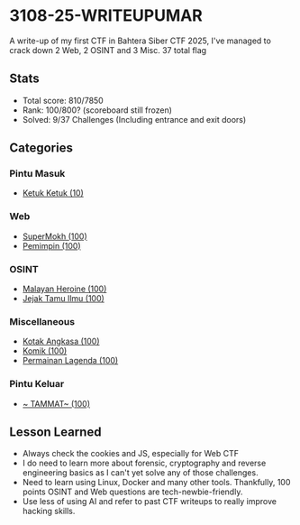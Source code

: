 # 3108-25-WRITEUPUMAR
A write-up of my first CTF in Bahtera Siber CTF 2025, I've managed to crack down 2 Web, 2 OSINT and 3 Misc. 37 total flag
## Stats
- Total score:  810/7850
- Rank:         100/800? (scoreboard still frozen)
- Solved:       9/37 Challenges (Including entrance and exit doors)

## Categories
### Pintu Masuk
- [Ketuk Ketuk (10)](bonus/pintu_masuk.md)
  
### Web
- [SuperMokh (100)](web/supermokh.md)
- [Pemimpin (100)](web/pemimpin.md)

### OSINT
- [Malayan Heroine (100)](osint/malayan_heroine.md)
- [Jejak Tamu Ilmu (100)](osint/jejak_taman_ilmu.md)

### Miscellaneous
- [Kotak Angkasa (100)](misc/kotak_angkasa.md)
- [Komik (100)](misc/komik.md)
- [Permainan Lagenda (100)](misc/permainan_lagenda.md)

### Pintu Keluar
- [~ TAMMAT~ (100)](bonus/pintu_keluar.md)

## Lesson Learned
- Always check the cookies and JS, especially for Web CTF
- I do need to learn more about forensic, cryptography and reverse engineering basics as I can't yet solve any of those challenges.
- Need to learn using Linux, Docker and many other tools. Thankfully, 100 points OSINT and Web questions are tech-newbie-friendly.
- Use less of using AI and refer to past CTF writeups to really improve hacking skills.

  
